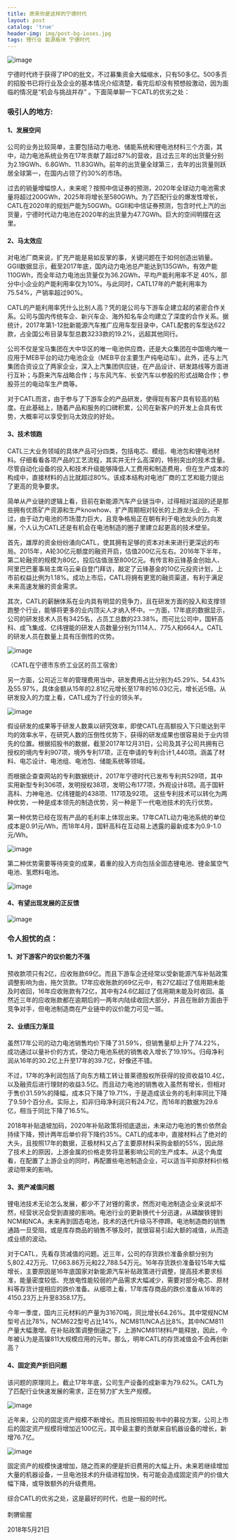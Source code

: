 ```yaml
---
title: 原来你是这样的宁德时代
layout: post
catalog: 'true'
header-img: img/post-bg-ioses.jpg
tags: 锂行业 能源板块 宁德时代
---
```

![image](http://upload-images.jianshu.io/upload_images/8031739-8ee6a223527205f2.jpg?imageMogr2/auto-orient/strip%7CimageView2/2/w/1240)

宁德时代终于获得了IPO的批文，不过募集资金大幅缩水，只有50多亿。500多页的招股书已将行业及企业的基本情况介绍清楚，看完后却没有预想般激动，因为面临的情况是“机会与挑战并存” 。下面简单聊一下CATL的优劣之处：

### **吸引人的地方:**

#### 1、发展空间

公司的业务比较简单，主要包括动力电池、储能系统和锂电池材料三个方面，其中，动力电池系统业务在17年贡献了超过87%的营收，且过去三年的出货量分别为2.19GWh、6.8GWh、11.83GWh。前年的出货量全球第三，去年的出货量则跃居全球第一，在国内占领了约30%的市场。

过去的销量增幅惊人，未来呢？按照中信证券的预测，2020年全球动力电池需求量将超过200GWh，2025年将增长至580GWh。为了匹配行业的爆发性增长，CATL在2020年的规划产能为50GWh。GGII和中信证券预测，包含时代上汽的出货量，宁德时代动力电池在2020年的出货量为47.7GWh。巨大的空间明摆在这里。

#### 2、马太效应

对电池厂商来说，扩充产能是易如反掌的事，关键问题在于如何创造出销量。GGII数据显示，截至2017年底，国内动力电池总产能达到135GWh，有效产能110GWh，而全年动力电池出货量仅为36.2GWh，平均产能利用率不足 40%，部分中小企业的产能利用率仅为10%。与此同时，CATL17年的产能利用率为75.54%，产销率超过90%。

CATL的产能利用率凭什么比别人高？凭的是公司与下游车企建立起的紧密合作关系。公司与国内传统车企、新兴车企、海外知名车企均建立了深度的合作关系。据统计，2017年第1-12批新能源汽车推广应用车型目录中，CATL配套的车型达622款，占全国公布目录车型总数3233款的19.2%，远超其他同行。

公司不仅是宝马集团在大中华区的唯一电池供应商，还是大众集团在中国境内唯一应用于MEB平台的动力电池企业（MEB平台主要生产纯电动车）。此外，还与上汽集团合资设立了两家企业，深入上汽集团供应链，在产品设计、研发路线等方面进行互补；与蔚来汽车战略合作；与东风汽车、长安汽车以参股的形式战略合作；参股芬兰的电动车生产商等。

对于CATL而言，由于参与了下游车企的产品研发，使得现有客户具有较高的粘度。在此基础上，随着产品和服务的口碑积累，公司在新客户的开发上会具有优势，大概率可以享受到马太效应的好处。

#### 3、技术领跑

CATL三大业务领域的具体产品可分四类，包括电芯、模组、电池包和锂电池材料。仔细看看各项产品的工艺流程，其实并无什么高深的，特别突出的技术含量。尽管自动化设备的投入和技术升级能够降低人工费用和制造费用，但在生产成本的构成中，直接材料的占比就超过80%。该成本结构对电池厂商的工艺和能力提出了更高的竞争要求。

简单从产业链的逻辑上看，目前在新能源汽车产业链当中，过得相对滋润的还是那些拥有优质矿产资源和生产knowhow、扩产周期相对较长的上游龙头企业。不过，由于动力电池的市场潜力巨大，且竞争格局正在朝有利于电池龙头的方向发展，个人认为CATL还是有机会在电池制造的圈子里建立起更高的技术壁垒。

首先，雄厚的资金纷纷涌向CATL，使其拥有足够的资本对未来进行更深远的布局。2015年，A轮30亿元额度的融资开启，估值200亿元左右。2016年下半年，第二轮融资的规模为80亿，投后估值涨至800亿元。有传言称云锋基金创始人、阿里巴巴董事局主席马云亲自登门拜访，敲定了云锋基金的10亿元投资计划，上市前权益比例为1.18%。成功上市后，CATL将拥有更宽的融资渠道，有利于满足未来高速发展的资金需求。

其次，CATL的薪酬体系在业内具有明显的竞争力，且在研发方面的投入和支撑领跑整个行业，能够将更多的业内顶尖人才纳入怀中。一方面，17年底的数据显示，公司的研发技术人员有3425名，占员工总数的23.38%。而可比公司中，国轩高科、成飞集成、亿纬锂能的研发人员数量分别为1114人、775人和664人。CATL的研发人员在数量上具有压倒性的优势。

![image](http://upload-images.jianshu.io/upload_images/8031739-e7bb4aeb34ade162.jpg?imageMogr2/auto-orient/strip%7CimageView2/2/w/1240)

（CATL在宁德市东侨工业区的员工宿舍）

另一方面，公司近三年的管理费用当中，研发费用占比分别为45.29%、54.43%及55.97%，具体金额从15年的2.81亿元增长至17年的16.03亿元，增长近5倍。从研发投入的力度上看，CATL成为了行业的领头羊。

![image](http://upload-images.jianshu.io/upload_images/8031739-179dd6544e1c607c.jpg?imageMogr2/auto-orient/strip%7CimageView2/2/w/1240)

假设研发的成果等于研发人数乘以研究效率，即使CATL在高额投入下只能达到平均的效率水平，在研究人数的压倒性优势下，获得的研发成果也很容易处于业内领先的位置。根据招股书的数据，截至2017年12月31日，公司及其子公司共拥有已授权的境内专利907项，境外专利17项，正在申请的专利合计1,440项。涵盖了材料、电芯设计、电池组、电池包、储能系统等领域。

而根据企查查网站的专利数据统计，2017年宁德时代已发布专利共529项，其中实用新型专利306项，发明授权38项，发明公布177项，外观设计8项。高于国轩高科、力神电池、亿纬锂能的438项、117项及92项。 这些专利技术可以转化为两种优势，一种是成本领先的制造优势，另一种是下一代电池技术的先行优势。

第一种优势已经在现有产品的毛利率上体现出来。17年CATL动力电池系统的单位成本是0.91元/Wh，而18年4月，国轩高科在互动易上透露的最新成本为0.9-1.0元/Wh。

![image](http://upload-images.jianshu.io/upload_images/8031739-b7b895ab794c908c.jpg?imageMogr2/auto-orient/strip%7CimageView2/2/w/1240)

第二种优势需要等待突变的成果，着重的投入方向包括全固态锂电池、锂金属空气电池、氢燃料电池。

![image](http://upload-images.jianshu.io/upload_images/8031739-44ce2fb183a15006.jpg?imageMogr2/auto-orient/strip%7CimageView2/2/w/1240)

#### 4、有望出现发展的正反馈

![image](http://upload-images.jianshu.io/upload_images/8031739-ba8281e61535b373.jpg?imageMogr2/auto-orient/strip%7CimageView2/2/w/1240)

### **令人担忧的点：**

#### 1、对下游客户的议价能力不强

预收款项只有2亿，应收账款69亿。而且下游车企还经常以受新能源汽车补贴政策调整影响为由，拖欠货款。17年应收账款的69亿元中，有27亿超过了信用期未能及时收回，16年应收账款有72亿，其中有24.6亿超过了信用期未能及时收回。虽然近三年的应收账款都在逾期后的一两年内陆续收回大部分，并且在账龄方面由于竞争对手，但电池制造商在产业链中的议价能力可见一斑。

#### 2、业绩压力渐显

虽然17年公司的动力电池销售均价下降了31.59%，但销售量却上升了74.22%，成功通过以量补价的方式，使动力电池系统的销售收入增长了19.19%。归母净利润从16年的30.2亿上升至17年的39.7亿，好像还不错。

不过，17年的净利润包括了向东方精工转让普莱德股权所获得的投资收益10.4亿，以及融资后进行理财的收益3.5亿。而且动力电池的销售收入虽然有增长，但相对于售价31.59%的降幅，成本只下降了19.71%，于是造成该业务的毛利率同比下降了9.59个百分点。实际上，扣非归母净利润只有24.7亿，而16年的数据为29.6亿，相当于同比下降了16.5%。

2018年补贴退坡加码，2020年补贴政策将彻底退出，未来动力电池的售价依然会持续下降，预计两年后单价将下降约35%。CATL的成本中，直接材料占了绝对的大头，且按照17年的数据，正极材料又占了主要原材料采购金额的55%，因此除了技术上的原因，上游金属的价格走势将显著影响公司的生产成本。从这个角度看，在配置了上游企业的同时，再配置些电池制造企业，可以适当平抑原材料价格波动带来的影响。

#### 3、资产减值问题

锂电池技术无论怎么发展，都少不了对锂的需求，然而对电池制造企业来说却不然，经营状况会受到直接的影响。电池行业的更新换代十分迅速，从磷酸铁锂到NCM和NCA，未来再到固态电池，技术的迭代升级马不停蹄。电池制造商的销售通路一旦受阻，或是库存商品的销售不够及时，就很容易引起大额的减值，从而造成业绩的波动。

对于CATL，先看存货减值的问题。近三年，公司的存货跌价准备余额分别为5,802.42万元、17,663.86万元和22,788.54万元。16年存货跌价准备较15年大幅增长，主要原因是16年底国家对新能源汽车补贴政策进行调整，提高技术要求标准，能量密度较低、充放电性能较弱的产品需求大幅减少，需要对部分电芯、原材料等存货计提相应的跌价准备。从细项上看，17年库存商品的跌价准备从16年的4150.23万上升至8358.17万。

今年一季度，国内三元材料的产量为31670吨，同比增长64.26%。其中常规NCM型号占比78%，NCM622型号占比14%，NCM811/NCA占比8%。其中NCM811产量大幅激增。在补贴政策调整倒逼之下，上游NCM811材料产能释放，因此，今年被认为是高镍811大规模应用的元年。那么，明年CATL的存货减值会不会再创新高？

#### 4、固定资产折旧问题

该问题的原理同上。截止17年年底，公司生产设备的成新率为79.62%。CATL为了匹配行业快速发展的需求，正在努力扩大生产规模。

![image](http://upload-images.jianshu.io/upload_images/8031739-74c6c00ef6ecffb3.jpg?imageMogr2/auto-orient/strip%7CimageView2/2/w/1240)

近年来，公司的固定资产规模不断增长。而且按照招股书中的募投方案，公司上市后的固定资产规模将增加近100亿元，其中最主要的贡献来自机器设备的增长，新增76.7亿。

![image](http://upload-images.jianshu.io/upload_images/8031739-3a191c4749e9ac69.jpg?imageMogr2/auto-orient/strip%7CimageView2/2/w/1240)

固定资产的规模快速增加，随之而来的便是折旧费用的大幅上升。未来若继续增加大量的机器设备，一旦电池技术的升级进程加快，有可能会造成固定资产的价值大幅下降，或导致额外的升级费用。 

综合CATL的优劣之处，这是最好的时代，也是一般的时代。
<br><br>
刺猬偷腥

2018年5月21日
